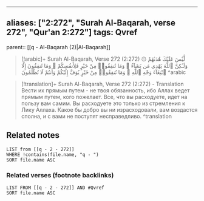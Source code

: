 
---
aliases: ["2:272", "Surah Al-Baqarah, verse 272", "Qur'an 2:272"]
tags: Qvref
---

parent:: [[q - Al-Baqarah (2)|Al-Baqarah]]

> [!arabic]+ Surah Al-Baqarah, Verse 272 (2:272)
> <span class="quran-arabic">۞ لَّيْسَ عَلَيْكَ هُدَىٰهُمْ وَلَـٰكِنَّ ٱللَّهَ يَهْدِى مَن يَشَآءُ ۗ وَمَا تُنفِقُوا۟ مِنْ خَيْرٍ فَلِأَنفُسِكُمْ ۚ وَمَا تُنفِقُونَ إِلَّا ٱبْتِغَآءَ وَجْهِ ٱللَّهِ ۚ وَمَا تُنفِقُوا۟ مِنْ خَيْرٍ يُوَفَّ إِلَيْكُمْ وَأَنتُمْ لَا تُظْلَمُونَ</span>
^arabic

> [!translation]+ Surah Al-Baqarah, Verse 272 (2:272) - Translation
> Вести их прямым путем - не твоя обязанность, ибо Аллах ведет прямым путем, кого пожелает. Все, что вы расходуете, идет на пользу вам самим. Вы расходуете это только из стремления к Лику Аллаха. Какое бы добро вы ни израсходовали, вам воздастся сполна, и с вами не поступят несправедливо.
^translation



## Related notes
```dataview
LIST from [[q - 2 - 272]]
WHERE !contains(file.name, "q - ")
SORT file.name ASC
```

### Related verses (footnote backlinks)
```dataview
LIST FROM [[q - 2 - 272]] AND #Qvref
SORT file.name ASC
```

